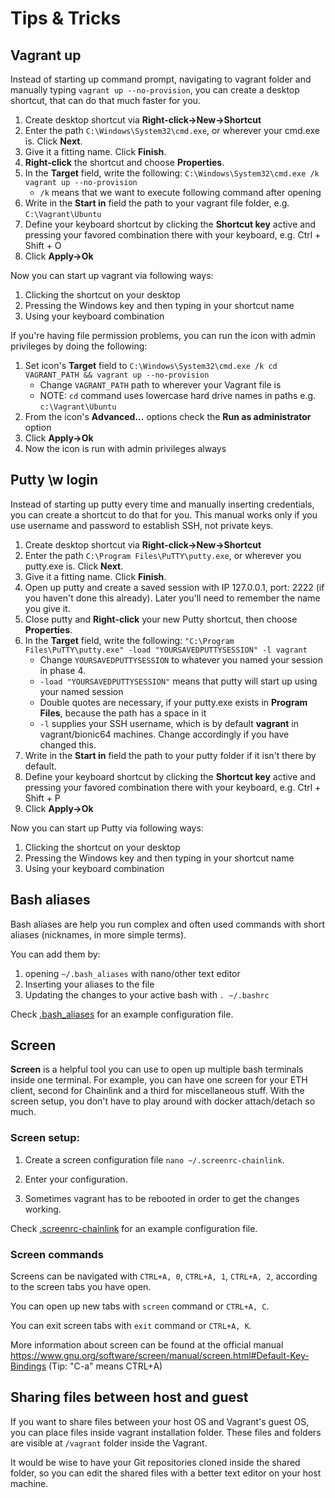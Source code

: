 # Tips & Tricks

## Vagrant up

Instead of starting up command prompt, navigating to vagrant folder and
manually typing `vagrant up --no-provision`, you can create a desktop
shortcut, that can do that much faster for you.

1. Create desktop shortcut via **Right-click->New->Shortcut**
2. Enter the path `C:\Windows\System32\cmd.exe`, or wherever your
   cmd.exe is. Click **Next**.
3. Give it a fitting name. Click **Finish**.
4. **Right-click** the shortcut and choose **Properties**.
5. In the **Target** field, write the following: `C:\Windows\System32\cmd.exe /k vagrant up --no-provision`
    - `/k` means that we want to execute following command after opening
6. Write in the **Start in** field the path to your vagrant file folder,
   e.g. `C:\Vagrant\Ubuntu`
7. Define your keyboard shortcut by clicking the **Shortcut key** active
   and pressing your favored combination there with your keyboard,
   e.g. Ctrl + Shift + O
8. Click **Apply->Ok**

Now you can start up vagrant via following ways:
1. Clicking the shortcut on your desktop
2. Pressing the Windows key and then typing in your shortcut name
3. Using your keyboard combination

If you're having file permission problems, you can run the icon with admin
privileges by doing the following:
1. Set icon's **Target** field to `C:\Windows\System32\cmd.exe /k cd VAGRANT_PATH && vagrant up --no-provision`
    - Change `VAGRANT_PATH` path to wherever your Vagrant file is
    - NOTE: `cd` command uses lowercase hard drive names in paths e.g. `c:\Vagrant\Ubuntu`
2. From the icon's **Advanced...** options check the **Run as administrator** option
3. Click **Apply->Ok**
4. Now the icon is run with admin privileges always

## Putty \w login

Instead of starting up putty every time and manually inserting credentials,
you can create a shortcut to do that for you. This manual works only
if you use username and password to establish SSH, not private keys.

1. Create desktop shortcut via **Right-click->New->Shortcut**
2. Enter the path `C:\Program Files\PuTTY\putty.exe`, or wherever you putty.exe is. Click **Next**.
3. Give it a fitting name. Click **Finish**.
4. Open up putty and create a saved session with IP 127.0.0.1, port: 2222
   (if you haven't done this already). Later you'll need to remember the
   name you give it.
5. Close putty and **Right-click** your new Putty shortcut, then choose **Properties**.
6. In the **Target** field, write the following: `"C:\Program Files\PuTTY\putty.exe" -load "YOURSAVEDPUTTYSESSION" -l vagrant`
    - Change `YOURSAVEDPUTTYSESSION` to whatever you named your session in phase 4.
    - `-load "YOURSAVEDPUTTYSESSION"` means that putty will start up using your named session
    - Double quotes are necessary, if your putty.exe exists in **Program Files**, because
      the path has a space in it
    - `-l` supplies your SSH username, which is by default **vagrant** in vagrant/bionic64 machines.
      Change accordingly if you have changed this.
7. Write in the **Start in** field the path to your putty folder if it isn't there by default.
8. Define your keyboard shortcut by clicking the **Shortcut key** active and
   pressing your favored combination there with your keyboard, e.g. Ctrl + Shift + P
9. Click **Apply->Ok**

Now you can start up Putty via following ways:
1. Clicking the shortcut on your desktop
2. Pressing the Windows key and then typing in your shortcut name
3. Using your keyboard combination

## Bash aliases

Bash aliases are help you run complex and often used commands with
short aliases (nicknames, in more simple terms).

You can add them by:

1. opening `~/.bash_aliases` with nano/other text editor
2. Inserting your aliases to the file
3. Updating the changes to your active bash with `. ~/.bashrc`

Check [.bash_aliases](.bash_aliases) for an example configuration file.

## Screen

**Screen** is a helpful tool you can use to open up multiple bash
terminals inside one terminal. For example, you can have one screen
for your ETH client, second for Chainlink and a third for miscellaneous
stuff. With the screen setup, you don't have to play around with
docker attach/detach so much.

### Screen setup:

1. Create a screen configuration file `nano ~/.screenrc-chainlink`.

2. Enter your configuration.

3. Sometimes vagrant has to be rebooted in order to get the changes
   working.

Check [.screenrc-chainlink](.screenrc-chainlink)
for an example configuration file.

### Screen commands

Screens can be navigated with `CTRL+A, 0`, `CTRL+A, 1`, `CTRL+A, 2`,
according to the screen tabs you have open.

You can open up new tabs with `screen` command or `CTRL+A, C`.

You can exit screen tabs with `exit` command or `CTRL+A, K`.

More information about screen can be found at the official manual
https://www.gnu.org/software/screen/manual/screen.html#Default-Key-Bindings
(Tip: "C-a" means CTRL+A)

## Sharing files between host and guest

If you want to share files between your host OS and Vagrant's guest OS,
you can place files inside vagrant installation folder. These files
and folders are visible at `/vagrant` folder inside the Vagrant.

It would be wise to have your Git repositories cloned inside the shared
folder, so you can edit the shared files with a better text editor on
your host machine.
